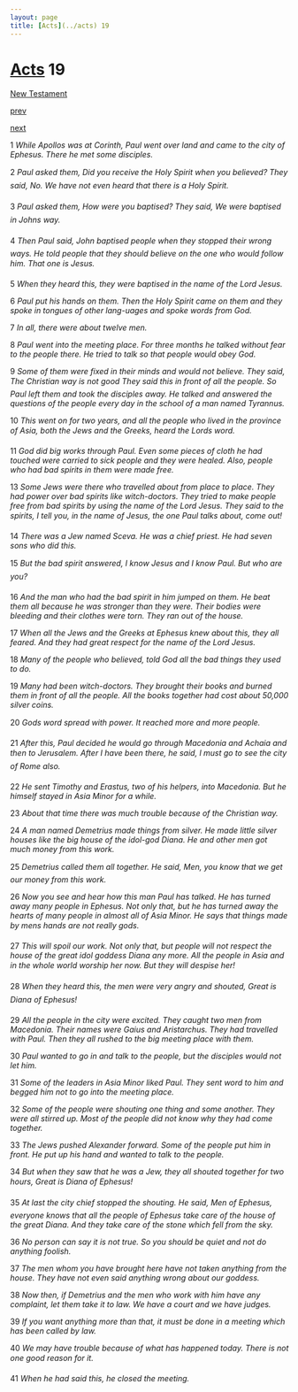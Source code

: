 ```yaml
---
layout: page
title: [Acts](../acts) 19
---
```


# [Acts](../acts) 19

[New Testament](/new-testament)


[prev](acts-18.html)


[next](acts-20.html)

1 _While Apollos was at Corinth, Paul went over land and came to the city of Ephesus.  There he met some disciples._

2 _Paul asked them, Did you receive the Holy Spirit when you believed? They said, No.  We have not even heard that there is a Holy Spirit._

3 _Paul asked them, How were you baptised? They said, We were baptised in Johns way._

4 _Then Paul said, John baptised people when they stopped their wrong ways. He told people that they should believe on the one who would follow him. That one is Jesus._

5 _When they heard this, they were baptised in the name of the Lord Jesus._

6 _Paul put his hands on them. Then the Holy Spirit came on them and they spoke in tongues of other lang-uages and spoke words from God._

7 _In all, there were about twelve men._

8 _Paul went into the meeting place. For three months he talked without fear to the people there. He tried to talk so that people would obey God._

9 _Some of them were fixed in their minds and would not believe. They said, The Christian way is not good They said this in front of all the people. So Paul left them and took the disciples away. He talked and answered the questions of the people every day in the school of a man named Tyrannus._

10 _This went on for two years, and all the people who lived in the province of Asia, both the Jews and the Greeks, heard the Lords word._

11 _God did big works through Paul. Even some pieces of cloth he had touched were carried to sick people and they were healed. Also, people who had bad spirits in them were made free._

13 _Some Jews were there who travelled about from place to place. They had power over bad spirits like witch-doctors. They tried to make people free from bad spirits by using the name of the Lord Jesus. They said to the spirits, I tell you, in the name of Jesus, the one Paul talks about, come out!_

14 _There was a Jew named Sceva. He was a chief priest. He had seven sons who did this._

15 _But the bad spirit answered, I know Jesus and I know Paul. But who are you?_

16 _And the man who had the bad spirit in him jumped on them. He beat them all because he was stronger than they were. Their bodies were bleeding and their clothes were torn.  They ran out of the house._

17 _When all the Jews and the Greeks at Ephesus knew about this, they all feared. And they had great respect for the name of the Lord Jesus._

18 _Many of the people who believed, told God all the bad things they used to do._

19 _Many had been witch-doctors. They brought their books and burned them in front of all the people. All the books together had cost about 50,000 silver coins._

20 _Gods word spread with power. It reached more and more people._

21 _After this, Paul decided he would go through Macedonia and Achaia and then to Jerusalem. After I have been there, he said, l must go to see the city of Rome also._

22 _He sent Timothy and Erastus, two of his helpers, into Macedonia. But he himself stayed in Asia Minor for a while._

23 _About that time there was much trouble because of the Christian way._

24 _A man named Demetrius made things from silver. He made little silver houses like the big house of the idol-god Diana. He and other men got much money from this work._

25 _Demetrius called them all together. He said, Men, you know that we get our money from this work._

26 _Now you see and hear how this man Paul has talked. He has turned away many people in Ephesus. Not only that, but he has turned away the hearts of many people in almost all of Asia Minor. He says that things made by mens hands are not really gods._

27 _This will spoil our work. Not only that, but people will not respect the house of the great idol goddess Diana any more. All the people in Asia and in the whole world worship her now. But they will despise her!_

28 _When they heard this, the men were very angry and shouted, Great is Diana of Ephesus!_

29 _All the people in the city were excited. They caught two men from Macedonia. Their names were Gaius and Aristarchus. They had travelled with Paul. Then they all rushed to the big meeting place with them._

30 _Paul wanted to go in and talk to the people, but the disciples would not let him._

31 _Some of the leaders in Asia Minor liked Paul. They sent word to him and begged him not to go into the meeting place._

32 _Some of the people were shouting one thing and some another. They were all stirred up.  Most of the people did not know why they had come together._

33 _The Jews pushed Alexander forward. Some of the people put him in front. He put up his hand and wanted to talk to the people._

34 _But when they saw that he was a Jew, they all shouted together for two hours, Great is Diana of Ephesus!_

35 _At last the city chief stopped the shouting. He said, Men of Ephesus, everyone knows that all the people of Ephesus take care of the house of the great Diana. And they take care of the stone which fell from the sky._

36 _No person can say it is not true. So you should be quiet and not do anything foolish._

37 _The men whom you have brought here have not taken anything from the house. They have not even said anything wrong about our goddess._

38 _Now then, if Demetrius and the men who work with him have any complaint, let them take it to law. We have a court and we have judges._

39 _If you want anything more than that, it must be done in a meeting which has been called by law._

40 _We may have trouble because of what has happened today. There is not one good reason for it._

41 _When he had said this, he closed the meeting._

